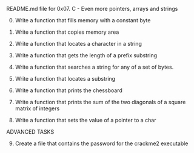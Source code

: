 README.md file for 0x07. C - Even more pointers, arrays and strings

0. Write a function that fills memory with a constant byte

1. Write a function that copies memory area

2. Write a function that locates a character in a string

3. Write a function that gets the length of a prefix substring

4. Write a function that searches a string for any of a set of bytes.

5. Write a function that locates a substring

6. Write a function that prints the chessboard

7. Write a function that prints the sum of the two diagonals of a square matrix of integers

8. Write a function that sets the value of a pointer to a char


ADVANCED TASKS

9. Create a file that contains the password for the crackme2 executable